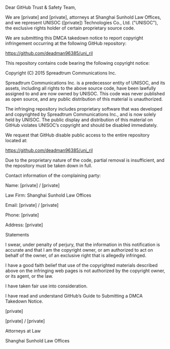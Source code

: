 Dear GitHub Trust & Safety Team,

 

We are [private] and [private], attorneys at Shanghai Sunhold Law Offices, and we represent UNISOC ([private]) Technologies Co., Ltd. ("UNISOC"), the exclusive rights holder of certain proprietary source code.

 

We are submitting this DMCA takedown notice to report copyright infringement occurring at the following GitHub repository:

https://github.com/deadman96385/uni_ril

 

This repository contains code bearing the following copyright notice:

Copyright (C) 2015 Spreadtrum Communications Inc.

 

Spreadtrum Communications Inc. is a predecessor entity of UNISOC, and its assets, including all rights to the above source code, have been lawfully assigned to and are now owned by UNISOC. This code was never published as open source, and any public distribution of this material is unauthorized.

The infringing repository includes proprietary software that was developed and copyrighted by Spreadtrum Communications Inc., and is now solely held by UNISOC. The public display and distribution of this material on GitHub violates UNISOC’s copyright and should be disabled immediately.

 

We request that GitHub disable public access to the entire repository located at:

https://github.com/deadman96385/uni_ril

Due to the proprietary nature of the code, partial removal is insufficient, and the repository must be taken down in full.

 

Contact information of the complaining party:

Name: [private] / [private]

Law Firm: Shanghai Sunhold Law Offices

Email: [private] / [private]

Phone: [private]

Address: [private]

 

Statements

I swear, under penalty of perjury, that the information in this notification is accurate and that I am the copyright owner, or am authorized to act on behalf of the owner, of an exclusive right that is allegedly infringed.

I have a good faith belief that use of the copyrighted materials described above on the infringing web pages is not authorized by the copyright owner, or its agent, or the law.

I have taken fair use into consideration.

I have read and understand GitHub’s Guide to Submitting a DMCA Takedown Notice.

 

[private]

[private] / [private]

Attorneys at Law

Shanghai Sunhold Law Offices
